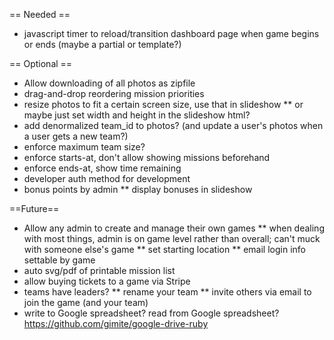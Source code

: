 == Needed ==
* javascript timer to reload/transition dashboard page when game begins or ends (maybe a partial or template?)

== Optional ==
* Allow downloading of all photos as zipfile
* drag-and-drop reordering mission priorities
* resize photos to fit a certain screen size, use that in slideshow
** or maybe just set width and height in the slideshow html?
* add denormalized team_id to photos? (and update a user's photos when a user gets a new team?)
* enforce maximum team size?
* enforce starts-at, don't allow showing missions beforehand
* enforce ends-at, show time remaining
* developer auth method for development
* bonus points by admin
** display bonuses in slideshow

==Future==
* Allow any admin to create and manage their own games
** when dealing with most things, admin is on game level rather than overall; can't muck with someone else's game
** set starting location
** email login info settable by game
* auto svg/pdf of printable mission list
* allow buying tickets to a game via Stripe
* teams have leaders?
** rename your team
** invite others via email to join the game (and your team)
* write to Google spreadsheet? read from Google spreadsheet? https://github.com/gimite/google-drive-ruby

